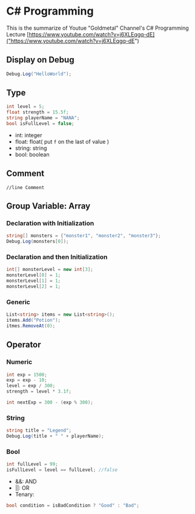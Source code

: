 # C# Programming
This is the summarize of Youtue "Goldmetal" Channel's C# Programming Lecture
[https://www.youtube.com/watch?v=j6XLEqgq-dE]("https://www.youtube.com/watch?v=j6XLEqgq-dE")

## Display on Debug
```C#
Debug.Log("HelloWorld");
```

## Type

```C#
int level = 5;
float strength = 15.5f;
string playerName = "NANA";
bool isFullLevel = false;
```

- int: integer
- float: float( put `f` on the last of value )
- string: string
- bool: boolean

## Comment
`//line Comment`

## Group Variable: Array

### Declaration with Initialization

```C#
string[] monsters = {"monster1", "monster2", "monster3"};
Debug.Log(monsters[0]);
```

### Declaration and then Initialization

```C#
int[] monsterLevel = new int[3];
monsterLevel[0] = 1;
monsterLevel[1] = 1;
monsterLevel[2] = 1;
```

### Generic

```C#
List<string> items = new List<string>();
items.Add("Potion");
itmes.RemoveAt(0);
```

## Operator

### Numeric
```C#
int exp = 1500;
exp = exp - 10; 
level = exp / 300; 
strength = level * 3.1f;

int nextExp = 300 - (exp % 300);
```

### String
```C#
string title = "Legend";
Debug.Log(title + " " + playerName);
```

### Bool
```C#
int fullLevel = 99;
isFullLevel = level == fullLevel; //false
```
- &&: AND
- ||: OR
- Tenary:
```C#
bool condition = isBadCondition ? "Good" : "Bad";
```

